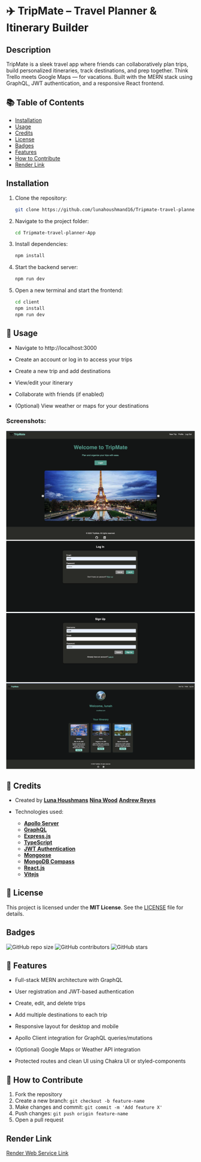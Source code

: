 # ✈️ TripMate – Travel Planner & Itinerary Builder 

## Description

TripMate is a sleek travel app where friends can collaboratively plan trips, build personalized itineraries, track destinations, and prep together. Think Trello meets Google Maps — for vacations. Built with the MERN stack using GraphQL, JWT authentication, and a responsive React frontend.

## 📚 Table of Contents

- [Installation](#installation)
- [Usage](#usage)
- [Credits](#credits)
- [License](#license)
- [Badges](#badges)
- [Features](#features)
- [How to Contribute](#how-to-contribute)
- [Render Link](#render-link)

## Installation

1. Clone the repository:
   ```sh
   git clone https://github.com/lunahoushmand16/Tripmate-travel-planner-App
   ```
2. Navigate to the project folder:
   ```sh
   cd Tripmate-travel-planner-App
   ```
3. Install dependencies:
    ```sh
   npm install
   ```
4. Start the backend server:
   ```sh
   npm run dev
   ```
6. Open a new terminal and start the frontend:
   ```sh
   cd client
   npm install
   npm run dev
   ```

## 🚀  Usage

- Navigate to http://localhost:3000

- Create an account or log in to access your trips

- Create a new trip and add destinations

- View/edit your itinerary

- Collaborate with friends (if enabled)

- (Optional) View weather or maps for your destinations

### Screenshots:

![Home Page](./client/public/Home-page.png)
![Login page](./client/public/Login-page.png)
![Sign up Page](./client/public/signup-page.png)
![Profile Page](./client/public/Profile-page.png)

## 👥 Credits

- Created by **[Luna Houshmans](https://github.com/lunahoushmand16)**
             **[Nina Wood](https://github.com/Geek-N)**
             **[Andrew Reyes](https://github.com/AdrewReyes)**
             
- Technologies used: 
  - **[Apollo Server](https://www.apollo.io/)**
  - **[GraphQL](https://graphql.org/)**
  - **[Express.js](https://expressjs.com/)**
  - **[TypeScript](https://www.typescriptlang.org/)**
  - **[JWT Authentication](https://jwt.io/)**
  - **[Mongoose](https://mongoosejs.com/)**
  - **[MongoDB Compass](https://www.mongodb.com/products/tools/compass)**
  - **[React.js](https://react.dev/)**
  - **[Vitejs](https://vite.dev/)**

## 📄 License

This project is licensed under the **MIT License**. See the [LICENSE](LICENSE) file for details.

## Badges

![GitHub repo size](https://img.shields.io/github/repo-size/lunahoushmand16/Tripmate-travel-planner-App)
![GitHub contributors](https://img.shields.io/github/contributors/lunahoushmand16/Tripmate-travel-planner-App)
![GitHub stars](https://img.shields.io/github/stars/lunahoushmand16/Tripmate-travel-planner-App?style=social)

## 🌟 Features

- Full-stack MERN architecture with GraphQL

- User registration and JWT-based authentication

- Create, edit, and delete trips

- Add multiple destinations to each trip

- Responsive layout for desktop and mobile

- Apollo Client integration for GraphQL queries/mutations

- (Optional) Google Maps or Weather API integration

- Protected routes and clean UI using Chakra UI or styled-components

## 🤝 How to Contribute

1. Fork the repository
2. Create a new branch: `git checkout -b feature-name`
3. Make changes and commit: `git commit -m 'Add feature X'`
4. Push changes: `git push origin feature-name`
5. Open a pull request

## Render Link

[Render Web Service Link](https://tripmate-travel-planner-app-0bu4.onrender.com/)

